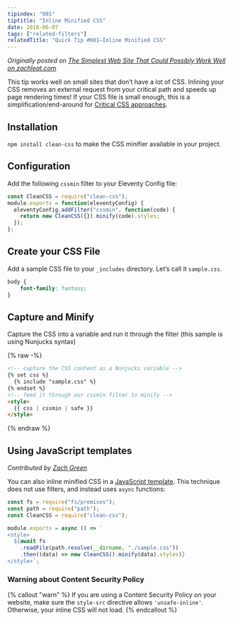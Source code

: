 ```yaml
---
tipindex: "001"
tiptitle: "Inline Minified CSS"
date: 2018-06-07
tags: ["related-filters"]
relatedTitle: "Quick Tip #001—Inline Minified CSS"
---
```


_Originally posted on [The Simplest Web Site That Could Possibly Work Well on zachleat.com](https://www.zachleat.com/web/that-could-possibly-work/)_

This tip works well on small sites that don’t have a lot of CSS. Inlining your CSS removes an external request from your critical path and speeds up page rendering times! If your CSS file is small enough, this is a simplification/end-around for [Critical CSS approaches](https://www.smashingmagazine.com/2015/08/understanding-critical-css/).

## Installation

`npm install clean-css` to make the CSS minifier available in your project.

## Configuration

Add the following `cssmin` filter to your Eleventy Config file:

```js
const CleanCSS = require("clean-css");
module.exports = function(eleventyConfig) {
  eleventyConfig.addFilter("cssmin", function(code) {
    return new CleanCSS({}).minify(code).styles;
  });
};
```

## Create your CSS File

Add a sample CSS file to your `_includes` directory. Let’s call it `sample.css`.

```css
body {
    font-family: fantasy;
}
```

## Capture and Minify

Capture the CSS into a variable and run it through the filter (this sample is using Nunjucks syntax)

{% raw -%}
```html
<!-- capture the CSS content as a Nunjucks variable -->
{% set css %}
  {% include "sample.css" %}
{% endset %}
<!-- feed it through our cssmin filter to minify -->
<style>
  {{ css | cssmin | safe }}
</style>
```
{% endraw %}

## Using JavaScript templates

_Contributed by [Zach Green](https://github.com/zgreen)_

You can also inline minified CSS in a [JavaScript template](/docs/languages/javascript/). This technique does not use filters, and instead uses `async` functions:

```js
const fs = require("fs/promises");
const path = require("path");
const CleanCSS = require("clean-css");

module.exports = async () => `
<style>
  ${await fs
    .readFile(path.resolve(__dirname, "./sample.css"))
    .then((data) => new CleanCSS().minify(data).styles)}
</style>`;
```

### Warning about Content Security Policy

{% callout "warn" %}
If you are using a Content Security Policy on your website, make sure the <code>style-src</code> directive allows <code>'unsafe-inline'</code>. Otherwise, your inline CSS will not load.
{% endcallout %}
